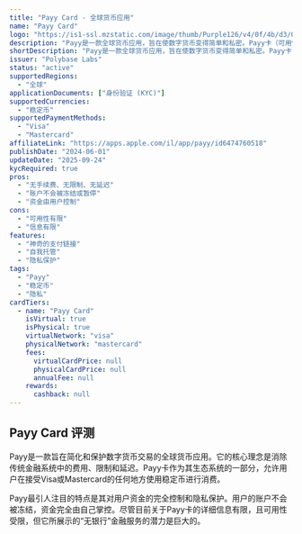 ```yaml
---
title: "Payy Card - 全球货币应用"
name: "Payy Card"
logo: "https://is1-ssl.mzstatic.com/image/thumb/Purple126/v4/0f/4b/d3/0f4bd3a1-5a9a-05a9-335c-348e655b0849/AppIcon-0-0-1x_U007emarketing-0-0-0-7-0-0-sRGB-0-0-0-GLES2_U002c0-512MB-85-220-0-0.png/460x0w.webp"
description: "Payy是一款全球货币应用，旨在使数字货币变得简单和私密。Payy卡（可用性有限）支持在线或在商店中消费稳定币，并具有无与伦"
shortDescription: "Payy是一款全球货币应用，旨在使数字货币变得简单和私密。Payy卡（可用性有限）支持在线或在商店中消费稳定币，并具有无与伦"
issuer: "Polybase Labs"
status: "active"
supportedRegions:
  - "全球"
applicationDocuments: ["身份验证 (KYC)"]
supportedCurrencies:
  - "稳定币"
supportedPaymentMethods:
  - "Visa"
  - "Mastercard"
affiliateLink: "https://apps.apple.com/il/app/payy/id6474760518"
publishDate: "2024-06-01"
updateDate: "2025-09-24"
kycRequired: true
pros:
  - "无手续费、无限制、无延迟"
  - "账户不会被冻结或暂停"
  - "资金由用户控制"
cons:
  - "可用性有限"
  - "信息有限"
features:
  - "神奇的支付链接"
  - "自我托管"
  - "隐私保护"
tags:
  - "Payy"
  - "稳定币"
  - "隐私"
cardTiers:
  - name: "Payy Card"
    isVirtual: true
    isPhysical: true
    virtualNetwork: "visa"
    physicalNetwork: "mastercard"
    fees:
      virtualCardPrice: null
      physicalCardPrice: null
      annualFee: null
    rewards:
      cashback: null
---
```


## Payy Card 评测

Payy是一款旨在简化和保护数字货币交易的全球货币应用。它的核心理念是消除传统金融系统中的费用、限制和延迟。Payy卡作为其生态系统的一部分，允许用户在接受Visa或Mastercard的任何地方使用稳定币进行消费。

Payy最引人注目的特点是其对用户资金的完全控制和隐私保护。用户的账户不会被冻结，资金完全由自己掌控。尽管目前关于Payy卡的详细信息有限，且可用性受限，但它所展示的“无银行”金融服务的潜力是巨大的。